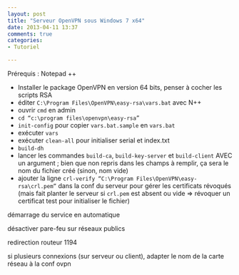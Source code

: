 ```yaml
---
layout: post
title: "Serveur OpenVPN sous Windows 7 x64"
date: 2013-04-11 13:37
comments: true
categories:
- Tutoriel

---
```


Prérequis : Notepad ++

- Installer le package OpenVPN en version 64 bits, penser à cocher les scripts RSA
- éditer `C:\Program Files\OpenVPN\easy-rsa\vars.bat` avec N++
- ouvrir `cmd` en admin
- `cd “c:\program files\openvpn\easy-rsa”`
- `init-config` pour copier `vars.bat.sample` en `vars.bat`
- exécuter `vars`
- exécuter `clean-all` pour initialiser serial et index.txt
- `build-dh`
- lancer les commandes `build-ca`, `build-key-server` et `build-client` AVEC un argument ; bien que non repris dans les champs à remplir, ça sera le nom du fichier créé (sinon, nom vide)
- ajouter la ligne `crl-verify “C:\Program Files\OpenVPN\easy-rsa\crl.pem”` dans la conf du serveur pour gérer les certificats révoqués (mais fait planter le serveur si `crl.pem` est absent ou vide => révoquer un certificat test pour initialiser le fichier)

démarrage du service en automatique

désactiver pare-feu sur réseaux publics

redirection routeur 1194

si plusieurs connexions (sur serveur ou client), adapter le nom de la carte réseau à la conf ovpn